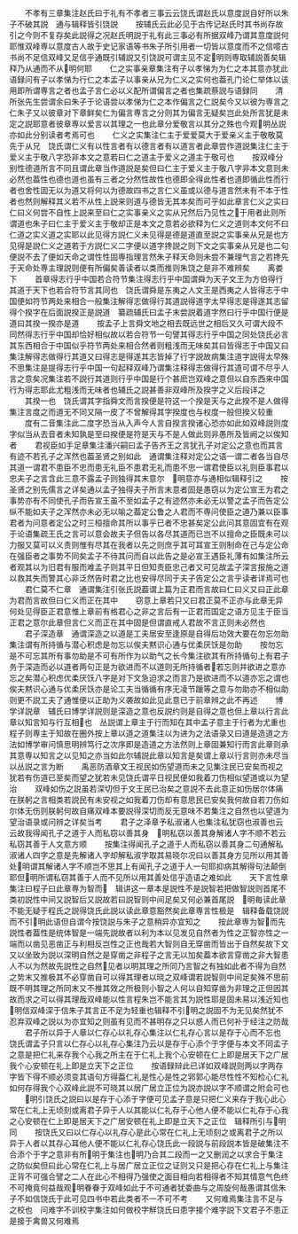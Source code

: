 <!-- { "loadSidebar": true } -->
　　不孝有三章集注赵氏曰于礼有不孝者三事云云饶氏谓赵氏以意度説自好所以朱子不破其説　通与辑释皆引饶説
　　按辅氏云此必见于古传记赵氏时其书尚存故引之今则不复存矣此説得之况赵氏明説于礼有此三事必有所据双峰乃谓其意度説何耶惟双峰専以意度古人故于史记家语等书朱子所引用者一切皆以意度而不之信噫古书尚不足信双峰又足信乎通既引辅説又引饶説可谓主见不定明则専取辅説善矣辑释乃从通而不从明何耶
　　仁之实事亲章集注有子以孝悌为为仁之本其意亦犹此　语録问有子以孝悌为行仁之本孟子以事亲从兄为仁义之实何也葢孔门论仁举体以该用即所谓専言之者也孟子言仁必以义配所谓偏言之者也集疏蔡説与语録同
　　清所张先生尝谓余曰朱子于论语尝以孝悌为仁之本作偏言之仁説矣今又以彼为専言之仁朱子又以彼章对下章鲜矣仁为偏言専言之分则其为偏言无疑矣岂此处所言犹是未定之説耶意者彼章専以爱言以其理之一也此章分爱敬言以其分之殊也今观明丛説亦如此分别读者考焉可也
　　仁义之实集注仁主于爱爱莫大于爱亲义主于敬敬莫先于从兄　饶氏谓仁义有以性言者有以德言者有以道言者此章尝作道説集注仁主于爱义主于敬八字恐非本文之意若曰仁之道主于爱义之道主于敬可也
　　按双峰分别性德道所言不同且谓此章当作道説是矣但曰仁主于爱义主于敬八字非本文意则未必然也葢性也德也道也虽有三者之分然性故性也德即全得此性者也道即循此性而行者也舍性固无以为道又将何以为德故四书之言仁义虽或以德与道言然未有不本于性者也然则解释其义若不从性上説来则道与德皆无其本矣而可乎如此章言仁义之实曰仁曰义何尝不自性上説来至曰仁之实事亲义之实从兄然后乃见性之于用者此则所谓道也朱子曰仁主于爱义主于敬却正是本文之意若必欲释为仁义之道则本文何不曰仁道之实义道之实耶以此见得方説仁义未见得是德是道直至説之实事亲从兄是也方见得是説仁义之道若于方説仁义二字便以道字搀説之则下文之实事亲从兄是也二句便説不去了便如天命之谓性性固専指理言然朱子释天命则未尝不兼理气言之若搀先于天命处専主理説则便有所偏矣善读者以类而推则朱饶之是非不难辨矣
　　离娄下
　　首章得志行乎中国若合符节集注得志行乎中国谓舜为天子文王为方伯得行其道于天下也若合符节言其同也　饶氏谓舜是东夷之人文王是西夷之人皆得志于中国便如符节两处来相合一般集注解得志做得行其道説得道字太早得志是得遂其志留得个揆字在后面説揆正是説道　纂疏辅氏曰孟子末尝説着道字然曰行乎中国行便是道曰其揆一揆亦是道
　　按孟子上言舜文地之相去既远世之相后又久可谓大段不同然得志行乎中国却恰好相似故以若合符节一句譬其得志行乎中国之同处饶氏必言其东西相合于中国似乎符节两处来相合然者则粗浅而无味矣其曰皆得志于中国又曰集注解得志做得行其道又曰得志是得遂其志皆掉了行字説故病集注道字説得太早殊不思集注是提得志行乎中国一句起释双峰乃谓集注释得志做得行其道可谓不尽乎人言之意矣况集注若不説行其道则行乎中国是行个甚麽岂双峰之意但以自东西来中国行为得志耶此尤粗浅而无味者也辅氏之説甚善非双峰所及揆字之义后段详之
　　其揆一也　饶氏谓其字指舜文而言揆便是符这一个揆是天与之此揆不是人做得集注言度之而道无不同又隔一皮了不曾解得其字揆度也与权度一般但揆义较重
　　度有二音集注此二度字恐当从入声今人言自揆言揆诸心恐亦如此如双峰説则度字似当从去音者未知孰是至曰揆便是符是天与不是人做此则非愚所及皆阙之以俟知者
　　君视臣如手足章集注潘兴嗣曰孟子告齐王之言犹孔子对定公之意也而其言有迹不若孔子之浑然也葢圣贤之别如此　通谓集注释对定公之语一谓二者各当自尽其道一谓君不患臣不忠而患无礼臣不患君无礼而患不忠一谓君使臣以礼则臣事君以忠夫子之言含此三意不露孟子则独得其末意尔　明意亦与通相似辑释引之
　　按圣贤之别先儒言之详矣通以孟子独得夫子所言末意者固是愚窃以为定公宣王为君之事势亦有不同使孔子而告宣王虽不至如孟子之有迹然亦未必无以警之孟子而告定公纵不能如夫子之浑然亦未必无以喻之葢定公鲁之人君而不専问使臣之道乃兼以臣事君者为问意者定公之时三桓擅命其所以事乎已者不忠甚矣定公此问其意固宜有在观于论语集疏王氏之言可以意会故夫子但告以各尽其道而已岂不以擅命之臣既未可以力服又莫可以义责则惟有尽其在我者以先之则庶乎其可耳宣王则制命在己与定公命在强臣者之事势不同矣孟子不待其问而自以此告之是必宣王遇臣礼薄有如集注所云者观其以为旧君有服而难孟子则其平日但知责臣忠己者又可见故孟子深言报施之道以救其失而警其心非泛然告时君之比也安得尽同于夫子告定公之言乎读者详焉可也
　　君仁莫不仁章　通谓集注引张氏説葢谓上篇为正君而言故曰仁曰义又曰正此章为君而言故但曰仁义而正在其中
　　窃意上章若只又曰君正莫不正亦与此章无异何处见得臣正君意惟上章前有格君心之非之言后有一正君而国定之语方见主于臣当正君之意尔此章但言仁义而正在其中固是但谓直戒人君故不言正则未必然也
　　君子深造章　通谓深造之以道是工夫居安至逢原是自得后功效大要在勿忘勿助集注谓有所持循与潜心积虑是勿忘以俟夫黙识心通与优柔厌饫是勿助
　　按勿忘是不可忘其所有事勿助是不可有所作为以助气之长今集注欲其有所持循句上有君子务于深造而必以道者两句正是为欲进而不以道则无所持循者若忘则并欲进之意亦忘之矣潜心积虑优柔厌饫八字是对下文急迫求之而言乃是欲进而不以道亦忘之谓也俟夫黙识心通与优柔厌饫亦是论工夫当循循有序无凌节躐等之意与勿助亦不相似助则更不説工夫了通惟便以正助为义袭故如此见此意已于前章辨之此不再述
　　博学详説章　辅氏曰博学详説则是深造之意也反説约则是自得之意也但上章以行言此章以知言知与行互相也　丛説谓上章主于行而知在其中孟子意主于行者为尤重也程子则専主于知故在圈外按上章以道之道集注以为进为之法语录又曰道是造道之方法如博学审问慎思明辨笃行之次序即是造道之方法然则上章固兼知行而言此章则承其意専以知言之以见知之亦当如此尔辅説此章以知言是矣谓上章以行言则亦未尽当以丛説之言为断
　　禹恶防酒章文王视民如伤望道而未之见集注民已安矣而视之犹若有伤道已至矣而望之犹若未见饶氏谓平日视民便如我着刀伤相似望道或以为望治
　　双峰如伤之説虽若深切但于文王民已治矣之意説不去此意正如伤居尔体痛在朕躬之言相类若説民有未安视之如我着刀伤却有意思民已安矣我何故自若刀伤如尔体无伤则朕躬何故自痛双峰本要説得深切而反无意味不若集注之自然也以望道为望治语录或问辨之详矣当考
　　君子之泽章予私淑诸人也集注私犹窃也淑善也云云故我得闻孔子之道于人而私窃以善其身　明私窃以善其身解诸人字不顺不若云私窃其善于人文意方顺
　　按集注得闻孔子之道于人而私窃以善其身二句通解私淑诸人四字之意是先解诸人字却解私淑字取其易晓尔况曰以善其身方见所以用其善处明谓其解诸人字不顺岂不思其上有闻孔子之道于人一句耶抑病其解得句法颠倒耶但明所谓私窃其善于人而不见所以用其善处信乎造语之难如此
　　天下言性章集注曰程子曰此章専为智而　辑讲这一章本是説性不是説智若把做智説则首尾不类初説性中间又説智后又説故若曰説智则中间足矣又何必兼首尾説　明毎读此章不能无疑于程氏之説得饶氏此説以读此章意豁然矣此章専言性极是　辑释备载饶説而不引明此语但自谓今按饶説与朱子之意稍异亦宜知之
　　按此章専为智而先説性者葢性是统体智是一端先説故者以利为本以见发见自然者为性之正智亦性之一端而以凿见恶凿正与利相反岂性之正也哉若大智则自无穿凿而皆出于自然矣故下文又以坐致为説以深明自然之是穿凿之非程子之言无以加矣葢本欲言穿凿之非大智患人不以为然故先説性之自然见者以明其理之所同乃言智之有独如此者不得为自然之势末又推极其不必穿凿自可以得其理者以晓之双峰谓若説智则中间足矣殊不思前既不明其理之所同末又不推其效之所极则小智之人何以自知穿凿为非理之正但因其故而求之可以得其理哉双峰能以性言程朱岂不能言其为説性耶是固未易以浅近知也明信双峰深于信朱子其言正不足为轻重也辑释不引明之説固不为无见矣然犹不忍弃双峰之説以为亦宜知之则虽有见而不甚明存之只以惑人而已何补于经注之防哉
　　君子所以异于人章以仁存心以礼存心集注以仁礼存心言以是存于心而不忘也　饶氏谓孟子只言以仁存心以礼存心集注乃云以是存于心添个于字便与本文不同孟子之意是把仁礼来存我个心我之所主在于仁礼上我个心安顿在仁上即是居天下之广居我个心安顿在礼上即是立天下之正位
　　按语録辩此已详如双峰説则两以字两存字皆下得不顺必须变其语句方得葢仁礼是性心是性之郛郭心能尽性性不知检心仁礼如何存得我个心双峰此説不可晓其以居广居立正位为説亦説以字不顺谓之附会可也
　　明引饶氏之説曰以是存于心添于字便可见孟子意是只把仁义来存于我心此心常在仁礼上无顷刻或离君子异于人以其能以仁礼存于心他人便不能以仁礼存于心我之心安顿在仁上即是居天下之广居安顿在礼上即是立天下之正位　辑释所引与明同
　　按饶氏又曰以仁存心以礼存心是此心常在仁礼上无顷刻之或离君子之所以异于人者以其存心耳他人便不能以仁礼存心饶氏此一段説与前段説本皆是破集注不合添个于字之意非有所明于集注也明乃合其二段而一之又删润之以求合于集注之防似矣但曰此心常在仁礼上与居广居立正位之证则又只是把心存在仁礼上与集注正背不可强合譬之二人在此心不相得乃强使之面目相向若相得者不知其情意气色终不可掩竟何益哉观明眷眷于双峰如此于不可通者犹委曲与之周旋何哉愚谓其信朱子不如信饶氏于此可见四书中若此类者不一不可不考
　　又何难焉集注言不足与之校也　问难字不训校字集注如何做校字觧饶氏曰患字接个难字説下文君子不患正是接于禽兽又何难焉
